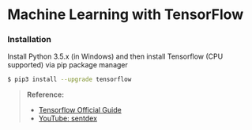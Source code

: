# Machine Learning with TensorFlow

### Installation
Install Python 3.5.x (in Windows) and then install Tensorflow (CPU supported) via pip package manager
```sh
$ pip3 install --upgrade tensorflow
```
> **Reference:**
> - [Tensorflow Official Guide](https://www.tensorflow.org/get_started/get_started)
> - [YouTube: sentdex](https://pythonprogramming.net/machine-learning-tutorials/)